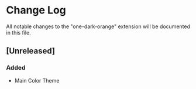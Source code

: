 # Change Log

All notable changes to the "one-dark-orange" extension will be documented in this file.

## [Unreleased]

### Added
* Main Color Theme
